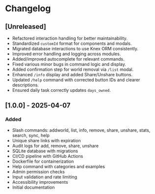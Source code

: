 # Changelog

## [Unreleased]
- Refactored interaction handling for better maintainability.
- Standardized `customId` format for components and modals.
- Migrated database interactions to use Knex ORM consistently.
- Improved error handling and logging across modules.
- Added/improved autocomplete for relevant commands.
- Fixed various minor bugs in command logic and display.
- Added confirmation step for world removal via `/list` modal.
- Enhanced `/info` display and added Share/Unshare buttons.
- Updated `/help` command with corrected button IDs and clearer descriptions.
- Ensured daily task correctly updates `days_owned`.

## [1.0.0] - 2025-04-07
### Added
- Slash commands: addworld, list, info, remove, share, unshare, stats, search, sync, help
- Unique share links with expiration
- Audit logs for add, remove, share, unshare
- SQLite database with migrations
- CI/CD pipeline with GitHub Actions
- Dockerfile for containerization
- Help command with categories and examples
- Admin permission checks
- Input validation and rate limiting
- Accessibility improvements
- Initial documentation